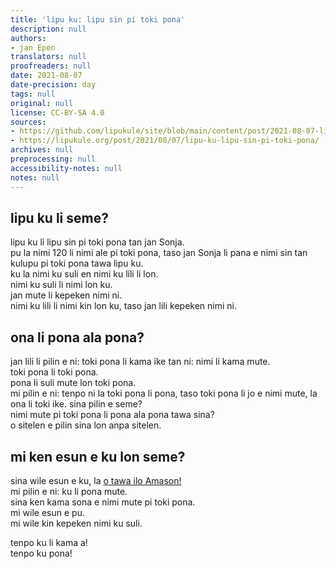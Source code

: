 ```yaml
---
title: 'lipu ku: lipu sin pi toki pona'
description: null
authors:
- jan Epen
translators: null
proofreaders: null
date: 2021-08-07
date-precision: day
tags: null
original: null
license: CC-BY-SA 4.0
sources:
- https://github.com/lipukule/site/blob/main/content/post/2021-08-07-lipu_ku.md
- https://lipukule.org/post/2021/08/07/lipu-ku-lipu-sin-pi-toki-pona/
archives: null
preprocessing: null
accessibility-notes: null
notes: null
---
```


## lipu ku li seme?

lipu ku li lipu sin pi toki pona tan jan Sonja.  
pu la nimi 120 li nimi ale pi toki pona, taso jan Sonja li pana e nimi sin tan kulupu pi toki pona tawa lipu ku.  
ku la nimi ku suli en nimi ku lili li lon.  
nimi ku suli li nimi lon ku.  
jan mute li kepeken nimi ni.  
nimi ku lili li nimi kin lon ku, taso jan lili kepeken nimi ni.

## ona li pona ala pona?
jan lili li pilin e ni: toki pona li kama ike tan ni: nimi li kama mute.  
toki pona li toki pona.  
pona li suli mute lon toki pona.  
mi pilin e ni: tenpo ni la toki pona li pona, taso toki pona li jo e nimi mute, la ona li toki ike. sina pilin e seme?  
nimi mute pi toki pona li pona ala pona tawa sina?  
o sitelen e pilin sina lon anpa sitelen.

## mi ken esun e ku lon seme?
sina wile esun e ku, la [o tawa ilo Amason!](https://www.amazon.com/gp/product/0978292367/ref=ppx_yo_dt_b_asin_title_o00_s00?ie=UTF8&psc=1)  
mi pilin e ni: ku li pona mute.  
sina ken kama sona e nimi mute pi toki pona.  
mi wile esun e pu.  
mi wile kin kepeken nimi ku suli.

tenpo ku li kama a!  
tenpo ku pona!